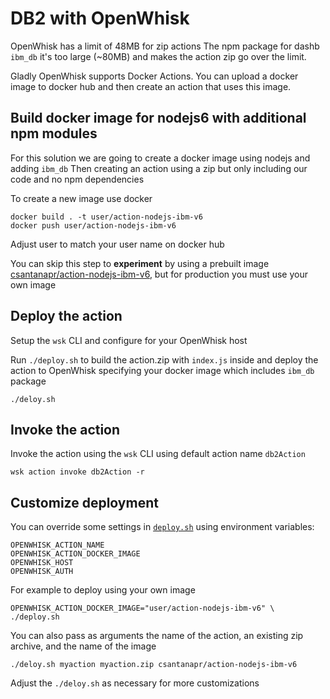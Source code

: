 # DB2 with OpenWhisk

OpenWhisk has a limit of 48MB for zip actions
The npm package for dashb `ibm_db` it's too large (~80MB) and makes the action zip go over the limit.

Gladly OpenWhisk supports Docker Actions.
You can upload a docker image to docker hub and then create an action that uses this image.

## Build docker image for nodejs6 with additional npm modules
For this solution we are going to create a docker image using nodejs and adding `ibm_db`
Then creating an action using a zip but only including our code and no npm dependencies

To create a new image use docker
```
docker build . -t user/action-nodejs-ibm-v6
docker push user/action-nodejs-ibm-v6
```
Adjust user to match your user name on docker hub

You can skip this step to **experiment** by using a prebuilt image [csantanapr/action-nodejs-ibm-v6](https://hub.docker.com/r/csantanapr/action-nodejs-ibm-v6/tags), but for production you must use your own image

## Deploy the action
Setup the `wsk` CLI and configure for your OpenWhisk host

Run `./deploy.sh` to build the action.zip with `index.js` inside and deploy the action to OpenWhisk specifying your docker image which includes `ibm_db` package

```
./deloy.sh
```

## Invoke the action
Invoke the action using the `wsk` CLI using default action name `db2Action`
```
wsk action invoke db2Action -r
```

## Customize deployment
You can override some settings in [`deploy.sh`](./deploy,sh) using environment variables:
```
OPENWHISK_ACTION_NAME
OPENWHISK_ACTION_DOCKER_IMAGE
OPENWHISK_HOST
OPENWHISK_AUTH
```
For example to deploy using your own image
```
OPENWHISK_ACTION_DOCKER_IMAGE="user/action-nodejs-ibm-v6" \
./deploy.sh
```

You can also pass as arguments the name of the action, an existing zip archive, and the name of the image
```
./deloy.sh myaction myaction.zip csantanapr/action-nodejs-ibm-v6
```

Adjust the `./deloy.sh` as necessary for more customizations

